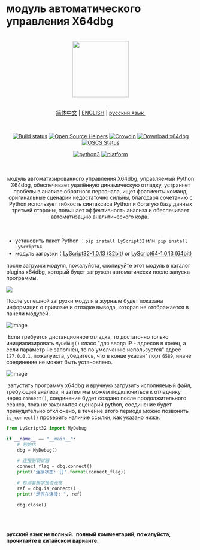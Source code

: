 # модуль автоматического управления X64dbg 

<br>
<div align=center>
	<img width="150" src="https://cdn.lyshark.com/archive/LyScript/lyscript_png.jpg" />
<!--
  <img width="100" src="https://cdn.lyshark.com/archive/LyScript/bug_black.png"/><tr>
    <img width="100" src="https://cdn.lyshark.com/archive/LyScript/python.png"/>
-->
 <br><br>
  
  [简体中文](README.md) | [ENGLISH](README-EN.md) | [русский язык ](README-RU.md)

  <br>
  
[![Build status](https://cdn.lyshark.com/archive/LyScript/build.svg)](https://github.com/lyshark/LyScript) [![Open Source Helpers](https://cdn.lyshark.com/archive/LyScript/users.svg)](https://github.com/lyshark/LyScript) [![Crowdin](https://cdn.lyshark.com/archive/LyScript/email.svg)](mailto:me@lyshark.com) [![Download x64dbg](https://cdn.lyshark.com/archive/LyScript/x64dbg.svg)](https://github.com/lyshark/LyScript/releases/tag/LyScript) [![OSCS Status](https://www.oscs1024.com/platform/badge/lyshark/LyScript.svg?size=small)](https://www.oscs1024.com/project/lyshark/LyScript?ref=badge_small)

[![python3](https://cdn.lyshark.com/archive/LyScript/python3.svg)](https://github.com/lyshark/LyScript) [![platform](https://cdn.lyshark.com/archive/LyScript/platform.svg)](https://github.com/lyshark/LyScript)

<br><br>
модуль автоматизированного управления X64dbg, управляемый Python X64dbg, обеспечивает удалённую динамическую отладку, устраняет пробелы в анализе обратного персонала, ищет фрагменты команд, оригинальные сценарии недостаточно сильны, благодаря сочетанию с Python использует гибкость синтаксиса Python и богатую базу данных третьей стороны, повышает эффективность анализа и обеспечивает автоматизацию аналитического кода. 
  
</div>
<br>

 - установить пакет Python ：`pip install LyScript32` или  `pip install LyScript64`
 - модуль загрузки：<a href="https://github.com/lyshark/LyScript/releases/download/LyScript/LyScript32-1.0.13.zip">LyScript32-1.0.13 (32bit)</a> or <a href="https://github.com/lyshark/LyScript/releases/download/LyScript/LyScript64-1.0.13.zip">LyScript64-1.0.13 (64bit)</a>

после загрузки модуля, пожалуйста, скопируйте этот модуль в каталог plugins x64dbg, который будет загружен автоматически после запуска программы. 

![](https://img2022.cnblogs.com/blog/1379525/202203/1379525-20220327190905044-1815692787.png)

После успешной загрузки модуля в журнале будет показана информация о привязке и отладке вывода, которая не отображается в панели модулей. 

![image](https://user-images.githubusercontent.com/52789403/161062658-0452fe0c-3e11-4df4-a83b-b026f74884d0.png)

 Если требуется дистанционное отладка, то достаточно только инициализировать `MyDebug()` класс "для ввода IP - адресов в конец, а если параметр не заполнен, то по умолчанию используется" адрес `127.0.0.1`, пожалуйста, убедитесь, что в конце указан" порт `6589`, иначе соединение не может быть установлено. 

![image](https://user-images.githubusercontent.com/52789403/161062393-df04aabb-2d70-4434-80b9-a46974bccf8a.png)

 запустить программу x64dbg и вручную загрузить исполняемый файл, требующий анализа, и затем мы можем подключиться к отладчику через `connect()`, соединение будет создано после продолжительного сеанса, пока не закончится сценарий python, соединение будет принудительно отключено, в течение этого периода можно позвонить `is_connect()` проверить наличие ссылки, как указано ниже. 
```Python
from LyScript32 import MyDebug

if __name__ == "__main__":
    # 初始化
    dbg = MyDebug()

    # 连接到调试器
    connect_flag = dbg.connect()
    print("连接状态: {}".format(connect_flag))

    # 检测套接字是否还在
    ref = dbg.is_connect()
    print("是否在连接: ", ref)

    dbg.close()
```
<br><br>

<b>русский язык не полный.  полный комментарий, пожалуйста, прочитайте в китайском варианте. </b>
